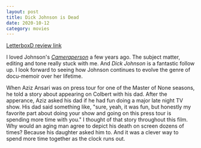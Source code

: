 ```yaml
---
layout: post
title: Dick Johnson is Dead
date: 2020-10-12
category: movies
---
```

 
[LetterboxD review link](https://letterboxd.com/samarthbhaskar/film/dick-johnson-is-dead/)

I loved Johnson's <em><a href="https://letterboxd.com/samarthbhaskar/film/cameraperson/">Cameraperson</a></em> a few years ago. The subject matter, editing and tone really stuck with me. And <em>Dick Johnson</em> is a fantastic follow up. I look forward to seeing how Johnson continues to evolve the genre of docu-memoir over her lifetime. 

When Aziz Ansari was on press tour for one of the Master of None seasons, he told a story about appearing on Colbert with his dad. After the apperance, Aziz asked his dad if he had fun doing a major late night TV show. His dad said something like, "sure, yeah, it was fun, but honestly my favorite part about doing your show and going on this press tour is spending more time with you." I thought of that story throughout this film. Why would an aging man agree to depict his death on screen dozens of times? Because his daughter asked him to. And it was a clever way to spend more time together as the clock runs out.